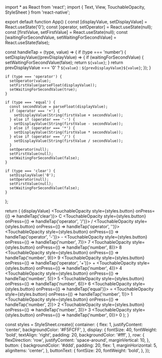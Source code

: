 import * as React from 'react';
import { Text, View, TouchableOpacity, StyleSheet } from 'react-native';

export default function App() {
  const [displayValue, setDisplayValue] = React.useState('0');
  const [operator, setOperator] = React.useState(null);
  const [firstValue, setFirstValue] = React.useState(null);
  const [waitingForSecondValue, setWaitingForSecondValue] = React.useState(false);

  const handleTap = (type, value) => {
    if (type === 'number') {
      setDisplayValue((prevDisplayValue) => {
        if (waitingForSecondValue) {
          setWaitingForSecondValue(false);
          return `${value}`;
        }
        return prevDisplayValue === '0' ? `${value}` : `${prevDisplayValue}${value}`;
      });
    }

    if (type === 'operator') {
      setOperator(value);
      setFirstValue(parseFloat(displayValue));
      setWaitingForSecondValue(true);
    }

    if (type === 'equal') {
      const secondValue = parseFloat(displayValue);
      if (operator === '+') {
        setDisplayValue(String(firstValue + secondValue));
      } else if (operator === '-') {
        setDisplayValue(String(firstValue - secondValue));
      } else if (operator === '*') {
        setDisplayValue(String(firstValue * secondValue));
      } else if (operator === '/') {
        setDisplayValue(String(firstValue / secondValue));
      }
      setOperator(null);
      setFirstValue(null);
      setWaitingForSecondValue(false);
    }

    if (type === 'clear') {
      setDisplayValue('0');
      setOperator(null);
      setFirstValue(null);
      setWaitingForSecondValue(false);
    }
  };

  return (
    <View style={styles.container}>
      <Text style={styles.display}>{displayValue}</Text>
      <View style={styles.row}>
        <TouchableOpacity style={styles.button} onPress={() => handleTap('clear')}>
          <Text style={styles.buttonText}>C</Text>
        </TouchableOpacity>
        <TouchableOpacity style={styles.button} onPress={() => handleTap('operator', '/')}>
          <Text style={styles.buttonText}>/</Text>
        </TouchableOpacity>
        <TouchableOpacity style={styles.button} onPress={() => handleTap('operator', '*')}>
          <Text style={styles.buttonText}>*</Text>
        </TouchableOpacity>
        <TouchableOpacity style={styles.button} onPress={() => handleTap('operator', '-')}>
          <Text style={styles.buttonText}>-</Text>
        </TouchableOpacity>
      </View>
      <View style={styles.row}>
        <TouchableOpacity style={styles.button} onPress={() => handleTap('number', 7)}>
          <Text style={styles.buttonText}>7</Text>
        </TouchableOpacity>
        <TouchableOpacity style={styles.button} onPress={() => handleTap('number', 8)}>
          <Text style={styles.buttonText}>8</Text>
        </TouchableOpacity>
        <TouchableOpacity style={styles.button} onPress={() => handleTap('number', 9)}>
          <Text style={styles.buttonText}>9</Text>
        </TouchableOpacity>
        <TouchableOpacity style={styles.button} onPress={() => handleTap('operator', '+')}>
          <Text style={styles.buttonText}>+</Text>
        </TouchableOpacity>
      </View>
      <View style={styles.row}>
        <TouchableOpacity style={styles.button} onPress={() => handleTap('number', 4)}>
          <Text style={styles.buttonText}>4</Text>
        </TouchableOpacity>
        <TouchableOpacity style={styles.button} onPress={() => handleTap('number', 5)}>
          <Text style={styles.buttonText}>5</Text>
        </TouchableOpacity>
        <TouchableOpacity style={styles.button} onPress={() => handleTap('number', 6)}>
          <Text style={styles.buttonText}>6</Text>
        </TouchableOpacity>
        <TouchableOpacity style={styles.button} onPress={() => handleTap('equal')}>
          <Text style={styles.buttonText}>=</Text>
        </TouchableOpacity>
      </View>
      <View style={styles.row}>
        <TouchableOpacity style={styles.button} onPress={() => handleTap('number', 1)}>
          <Text style={styles.buttonText}>1</Text>
        </TouchableOpacity>
        <TouchableOpacity style={styles.button} onPress={() => handleTap('number', 2)}>
          <Text style={styles.buttonText}>2</Text>
        </TouchableOpacity>
        <TouchableOpacity style={styles.button} onPress={() => handleTap('number', 3)}>
          <Text style={styles.buttonText}>3</Text>
        </TouchableOpacity>
        <TouchableOpacity style={styles.button} onPress={() => handleTap('number', 0)}>
          <Text style={styles.buttonText}>0</Text>
        </TouchableOpacity>
      </View>
    </View>
  );
}

const styles = StyleSheet.create({
  container: {
    flex: 1,
    justifyContent: 'center',
    backgroundColor: '#F5FCFF',
  },
  display: {
    fontSize: 40,
    fontWeight: 'bold',
    textAlign: 'right',
    padding: 20,
    backgroundColor: '#fff',
  },
  row: {
    flexDirection: 'row',
    justifyContent: 'space-around',
    marginVertical: 10,
  },
  button: {
    backgroundColor: '#ddd',
    padding: 20,
    flex: 1,
    marginHorizontal: 5,
    alignItems: 'center',
  },
  buttonText: {
    fontSize: 20,
    fontWeight: 'bold',
  },
});
